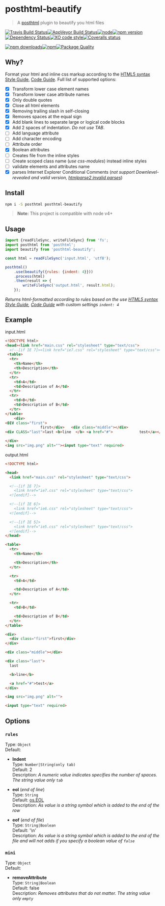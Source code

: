 # posthtml-beautify

> A [posthtml](https://github.com/posthtml) plugin to beautify you html files

[![Travis Build Status](https://img.shields.io/travis/GitScrum/posthtml-beautify/master.svg?style=flat-square&label=unix)](https://travis-ci.org/GitScrum/posthtml-beautify)[![AppVeyor Build Status](https://img.shields.io/appveyor/ci/GitScrum/posthtml-beautify/master.svg?style=flat-square&label=windows)](https://ci.appveyor.com/project/GitScrum/posthtml-beautify)[![node](https://img.shields.io/node/v/post-sequence.svg?maxAge=2592000&style=flat-square)]()[![npm version](https://img.shields.io/npm/v/posthtml-beautify.svg?style=flat-square)](https://www.npmjs.com/package/posthtml-beautify)[![Dependency Status](https://david-dm.org/gitscrum/posthtml-beautify.svg?style=flat-square)](https://david-dm.org/gitscrum/posthtml-beautify)[![XO code style](https://img.shields.io/badge/code_style-XO-5ed9c7.svg?style=flat-square)](https://github.com/sindresorhus/xo)[![Coveralls status](https://img.shields.io/coveralls/GitScrum/posthtml-beautify.svg?style=flat-square)](https://coveralls.io/r/GitScrum/posthtml-beautify)

[![npm downloads](https://img.shields.io/npm/dm/posthtml-beautify.svg?style=flat-square)](https://www.npmjs.com/package/posthtml-beautify)[![npm](https://img.shields.io/npm/dt/posthtml-beautify.svg?style=flat-square)](https://www.npmjs.com/package/posthtml-beautify)[![Package Quality](http://npm.packagequality.com/shield/posthtml-beautify.svg?style=flat-square)](http://packagequality.com/#?package=posthtml-beautify)

## Why?
Format your html and inline css markup according to the [HTML5 syntax Style Guide](http://www.w3schools.com/html/html5_syntax.asp), [Code Guide](http://codeguide.co/#html). Full list of supported options:
- [x] Transform lower case element names
- [x] Transform lower case attribute names
- [x] Only double quotes
- [x] Close all html elements 
- [x] Removing trailing slash in self-closing 
- [x] Removes spaces at the equal sign
- [x] Add blank lines to separate large or logical code blocks
- [x] Add 2 spaces of indentation. *Do not use TAB*.
- [ ] Add language attribute
- [ ] Add character encoding
- [ ] Attribute order
- [x] Boolean attributes
- [ ] Creates file from the inline styles
- [ ] Create scoped class name (*use css-modules*) instead inline styles
- [ ] validate elements and attributes name
- [x] parses Internet Explorer Conditional Comments (*not support Downlevel-revealed and valid version, [htmlparse2 invalid parses](https://github.com/GitScrum/posthtml-beautify/issues/36)*)

## Install

```bash
npm i -S posthtml posthtml-beautify
```

> **Note:** This project is compatible with node v4+

## Usage

```js
import {readFileSync, writeFileSync} from 'fs';
import posthtml from 'posthtml';
import beautify from 'posthtml-beautify';

const html = readFileSync('input.html', 'utf8');

posthtml()
    .use(beautify({rules: {indent: 4}}))
    .process(html)
    .then(result => {
        writeFileSync('output.html', result.html);
    });

```
*Returns html-formatted according to rules based on the use [HTML5 syntax Style Guide](http://www.w3schools.com/html/html5_syntax.asp), [Code Guide](http://codeguide.co/#html) with custom settings `indent: 4`*

## Example

input.html
```html
<!DOCTYPE html>
<head><link href="main.css" rel="stylesheet" type="text/css">
  <!--[if IE 7]><link href="ie7.css" rel="stylesheet" type="text/css"><![endif]--><!--[if IE 6]><link href="ie6.css" rel="stylesheet" type="text/css"><![endif]--><!--[if IE 5]><link href="ie5.css" rel="stylesheet" type="text/css"><![endif]--></head>
 <table>
  <tr>
    <th>Name</th>
    <th>Description</th>
  </tr>
  <tr>
    <td>A</td>
    <td>Description of A</td>
  </tr>
  <tr>
    <td>B</td>
    <td>Description of B</td>
  </tr>
</table>
    <div>
<DIV class="first">
                first</div>   <div class="middle"></div>
<div CLASS="last">last <b>line  </b> <a href="#">            test</a></div>

</div>
<img src="img.png" alt=""><input type="text" required>
```

output.html
```html
<!DOCTYPE html>

<head>
  <link href="main.css" rel="stylesheet" type="text/css">

  <!--[if IE 7]>
    <link href="ie7.css" rel="stylesheet" type="text/css">
  <![endif]-->

  <!--[if IE 6]>
    <link href="ie6.css" rel="stylesheet" type="text/css">
  <![endif]-->

  <!--[if IE 5]>
    <link href="ie5.css" rel="stylesheet" type="text/css">
  <![endif]-->
</head>

<table>
  <tr>
    <th>Name</th>

    <th>Description</th>
  </tr>

  <tr>
    <td>A</td>

    <td>Description of A</td>
  </tr>

  <tr>
    <td>B</td>

    <td>Description of B</td>
  </tr>
</table>

<div>
  <div class="first">first</div>
</div>

<div class="middle"></div>

<div class="last">
  last

  <b>line</b>

  <a href="#">test</a>
</div>

<img src="img.png" alt="">

<input type="text" required>
```

## Options

### `rules`
Type: `Object`  
Default:

  - **Indent**  
  Type: `Number|String(only tab)`  
  Default: 2  
  Description: *A numeric value indicates specifies the number of spaces. The string value only `tab`*

  - **eol** (*end of line*)  
  Type: `String`  
  Default: [os.EOL](https://nodejs.org/api/os.html#os_os_eol)  
  Description: *As value is a string symbol which is added to the end of the row*

  - **eof** (*end of file*)  
  Type: `String|Boolean`  
  Default: '\n'  
  Description: *As value is a string symbol which is added to the end of the file and will not adds if you specify a boolean value of `false`*

### `mini`
Type: `Object`  
Default:

  - **removeAttribute**  
  Type: `String|Boolean`  
  Default: false  
  Description: *Removes attributes that do not matter. The string value only `empty`*

